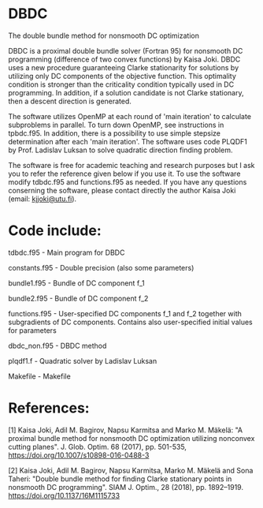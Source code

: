 # DBDC
The double bundle method for nonsmooth DC optimization

DBDC is a proximal double bundle solver (Fortran 95) for nonsmooth DC programming (difference of two convex functions) by Kaisa Joki. DBDC uses a new procedure guaranteeing Clarke stationarity for solutions by utilizing only DC components of the objective function. This optimality condition is stronger than the criticality condition typically used in DC programming. In addition, if a solution candidate is not Clarke stationary, then a descent direction is generated.

The software utilizes OpenMP at each round of 'main iteration' to calculate subproblems in parallel. To turn down OpenMP, see instructions in tpbdc.f95. In addition, there is a possibility to use simple stepsize determination after each 'main iteration'. The software uses code PLQDF1 by Prof. Ladislav Luksan to solve quadratic direction finding problem.

The software is free for academic teaching and research purposes but I ask you to refer the reference given below if you use it. To use the software modify tdbdc.f95 and functions.f95 as needed. If you have any questions conserning the software, please contact directly the author Kaisa Joki (email: kjjoki@utu.fi).

# Code include:                                                                     
         
   tdbdc.f95          - Main program for DBDC 
   
   constants.f95      - Double precision (also some parameters) 
   
   bundle1.f95        - Bundle of DC component f_1
   
   bundle2.f95        - Bundle of DC component f_2                                    
        
   functions.f95      - User-specified DC components f_1 and f_2 together with subgradients of DC components. Contains also user-specified initial values for parameters   
   
   dbdc_non.f95       - DBDC method                                                   
                                                                                             
   plqdf1.f           - Quadratic solver by Ladislav Luksan                           
                                                                                              
   Makefile           - Makefile         
   
   
# References:                                                                        
                                                                                              
[1] Kaisa Joki, Adil M. Bagirov, Napsu Karmitsa and Marko M. Mäkelä: "A proximal bundle method for nonsmooth DC optimization utilizing nonconvex cutting planes". J. Glob. Optim. 68 (2017), pp. 501-535, https://doi.org/10.1007/s10898-016-0488-3                                       
                                                                                              
[2] Kaisa Joki, Adil M. Bagirov, Napsu Karmitsa, Marko M. Mäkelä and Sona Taheri: "Double bundle method for finding Clarke stationary points in nonsmooth DC programming". SIAM J. Optim., 28 (2018), pp. 1892–1919. https://doi.org/10.1137/16M1115733      
   
